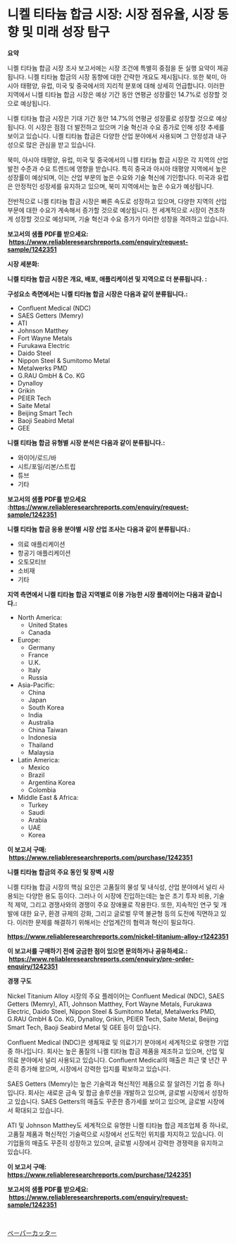 <p><h1>니켈 티타늄 합금 시장: 시장 점유율, 시장 동향 및 미래 성장 탐구</h1></p><p><strong>요약</strong></p>
<p><p>니켈 티타늄 합금 시장 조사 보고서에는 시장 조건에 특별히 중점을 둔 실행 요약이 제공됩니다. 니켈 티타늄 합금의 시장 동향에 대한 간략한 개요도 제시됩니다. 또한 북미, 아시아 태평양, 유럽, 미국 및 중국에서의 지리적 분포에 대해 상세히 언급합니다. 이러한 지역에서 니켈 티타늄 합금 시장은 예상 기간 동안 연평균 성장률인 14.7%로 성장할 것으로 예상됩니다.</p><p>니켈 티타늄 합금 시장은 기대 기간 동안 14.7%의 연평균 성장률로 성장할 것으로 예상됩니다. 이 시장은 점점 더 발전하고 있으며 기술 혁신과 수요 증가로 인해 성장 추세를 보이고 있습니다. 니켈 티타늄 합금은 다양한 산업 분야에서 사용되며 그 안정성과 내구성으로 많은 관심을 받고 있습니다.</p><p>북미, 아시아 태평양, 유럽, 미국 및 중국에서의 니켈 티타늄 합금 시장은 각 지역의 산업 발전 수준과 수요 트렌드에 영향을 받습니다. 특히 중국과 아시아 태평양 지역에서 높은 성장률이 예상되며, 이는 산업 부문의 높은 수요와 기술 혁신에 기인합니다. 미국과 유럽은 안정적인 성장세를 유지하고 있으며, 북미 지역에서는 높은 수요가 예상됩니다.</p><p>전반적으로 니켈 티타늄 합금 시장은 빠른 속도로 성장하고 있으며, 다양한 지역의 산업 부문에 대한 수요가 계속해서 증가할 것으로 예상됩니다. 전 세계적으로 시장이 견조하게 성장할 것으로 예상되며, 기술 혁신과 수요 증가가 이러한 성장을 격려하고 있습니다.</p></p>
<p><strong>보고서의 샘플 PDF를 받으세요: &nbsp;<a href="https://www.reliableresearchreports.com/enquiry/request-sample/1242351">https://www.reliableresearchreports.com/enquiry/request-sample/1242351</a></strong></p>
<p><strong>시장 세분화:</strong></p>
<p><strong> 니켈 티타늄 합금 시장은 개요, 배포, 애플리케이션 및 지역으로 더 분류됩니다. :</strong></p>
<p><strong>구성요소 측면에서는 니켈 티타늄 합금 시장은 다음과 같이 분류됩니다.:</strong></p>
<p><ul><li>Confluent Medical (NDC)</li><li>SAES Getters (Memry)</li><li>ATI</li><li>Johnson Matthey</li><li>Fort Wayne Metals</li><li>Furukawa Electric</li><li>Daido Steel</li><li>Nippon Steel & Sumitomo Metal</li><li>Metalwerks PMD</li><li>G.RAU GmbH & Co. KG</li><li>Dynalloy</li><li>Grikin</li><li>PEIER Tech</li><li>Saite Metal</li><li>Beijing Smart Tech</li><li>Baoji Seabird Metal</li><li>GEE</li></ul></p>
<p><strong> 니켈 티타늄 합금 유형별 시장 분석은 다음과 같이 분류됩니다.:</strong></p>
<p><ul><li>와이어/로드/바</li><li>시트/포일/리본/스트립</li><li>튜브</li><li>기타</li></ul></p>
<p><strong>보고서의 샘플 PDF를 받으세요 :<a href="https://www.reliableresearchreports.com/enquiry/request-sample/1242351">https://www.reliableresearchreports.com/enquiry/request-sample/1242351</a></strong></p>
<p><strong> 니켈 티타늄 합금 응용 분야별 시장 산업 조사는 다음과 같이 분류됩니다.:</strong></p>
<p><ul><li>의료 애플리케이션</li><li>항공기 애플리케이션</li><li>오토모티브</li><li>소비재</li><li>기타</li></ul></p>
<p><strong>지역 측면에서 니켈 티타늄 합금 지역별로 이용 가능한 시장 플레이어는 다음과 같습니다.:</strong></p>
<p><ul>
    <li>
        North America:
        <ul>
            <li>United States</li>
            <li>Canada</li>
        </ul>
    </li>
    <li>
        Europe:
        <ul>
            <li>Germany</li>
            <li>France</li>
            <li>U.K.</li>
            <li>Italy</li>
            <li>Russia</li>
        </ul>
    </li>
    <li>
        Asia-Pacific:
        <ul>
            <li>China</li>
            <li>Japan</li>
            <li>South Korea</li>
            <li>India</li>
            <li>Australia</li>
            <li>China Taiwan</li>
            <li>Indonesia</li>
            <li>Thailand</li>
            <li>Malaysia</li>
        </ul>
    </li>
    <li>
        Latin America:
        <ul>
            <li>Mexico</li>
            <li>Brazil</li>
            <li>Argentina Korea</li>
            <li>Colombia</li>
        </ul>
    </li>
    <li>
        Middle East & Africa:
        <ul>
            <li>Turkey</li>
            <li>Saudi</li>
            <li>Arabia</li>
            <li>UAE</li>
            <li>Korea</li>
        </ul>
    </li>
    </ul></p>
<p><strong>이 보고서 구매: &nbsp;<a href="https://www.reliableresearchreports.com/purchase/1242351">https://www.reliableresearchreports.com/purchase/1242351</a></strong></p>
<p><strong>니켈 티타늄 합금의 주요 동인 및 장벽 시장</strong></p>
<p><p>니켈 티타늄 합금 시장의 핵심 요인은 고품질의 물성 및 내식성, 산업 분야에서 널리 사용되는 다양한 용도 등이다. 그러나 이 시장에 진입하는데는 높은 초기 투자 비용, 기술적 제약, 그리고 경쟁사와의 경쟁이 주요 장애물로 작용한다. 또한, 지속적인 연구 및 개발에 대한 요구, 환경 규제의 강화, 그리고 글로벌 무역 불균형 등의 도전에 직면하고 있다. 이러한 문제를 해결하기 위해서는 산업계간의 협력과 혁신이 필요하다.</p></p>
<p><strong><a href="https://www.reliableresearchreports.com/nickel-titanium-alloy-r1242351">https://www.reliableresearchreports.com/nickel-titanium-alloy-r1242351</a></strong></p>
<p><strong>이 보고서를 구매하기 전에 궁금한 점이 있으면 문의하거나 공유하세요.: &nbsp;<a href="https://www.reliableresearchreports.com/enquiry/pre-order-enquiry/1242351">https://www.reliableresearchreports.com/enquiry/pre-order-enquiry/1242351</a></strong></p>
<p><strong>경쟁 구도</strong></p>
<p><p>Nickel Titanium Alloy 시장의 주요 플레이어는 Confluent Medical (NDC), SAES Getters (Memry), ATI, Johnson Matthey, Fort Wayne Metals, Furukawa Electric, Daido Steel, Nippon Steel & Sumitomo Metal, Metalwerks PMD, G.RAU GmbH & Co. KG, Dynalloy, Grikin, PEIER Tech, Saite Metal, Beijing Smart Tech, Baoji Seabird Metal 및 GEE 등이 있습니다.</p><p>Confluent Medical (NDC)은 생체재료 및 의료기기 분야에서 세계적으로 유명한 기업 중 하나입니다. 회사는 높은 품질의 니켈 티타늄 합금 제품을 제조하고 있으며, 산업 및 의료 분야에서 널리 사용되고 있습니다. Confluent Medical의 매출은 최근 몇 년간 꾸준히 증가해 왔으며, 시장에서 강력한 입지를 확보하고 있습니다.</p><p>SAES Getters (Memry)는 높은 기술력과 혁신적인 제품으로 잘 알려진 기업 중 하나입니다. 회사는 새로운 금속 및 합금 솔루션을 개발하고 있으며, 글로벌 시장에서 성장하고 있습니다. SAES Getters의 매출도 꾸준한 증가세를 보이고 있으며, 글로벌 시장에서 확대되고 있습니다.</p><p>ATI 및 Johnson Matthey도 세계적으로 유명한 니켈 티타늄 합금 제조업체 중 하나로, 고품질 제품과 혁신적인 기술력으로 시장에서 선도적인 위치를 차지하고 있습니다. 이 기업들의 매출도 꾸준히 성장하고 있으며, 글로벌 시장에서 강력한 경쟁력을 유지하고 있습니다.</p></p>
<p><strong>이 보고서 구매: &nbsp; <a href="https://www.reliableresearchreports.com/purchase/1242351">https://www.reliableresearchreports.com/purchase/1242351</a></strong></p>
<p><strong>보고서의 샘플 PDF를 받으세요: &nbsp;<a href="https://www.reliableresearchreports.com/enquiry/request-sample/1242351">https://www.reliableresearchreports.com/enquiry/request-sample/1242351</a></strong><strong></strong></p>
<p>&nbsp;</p>
<p><p><a href="https://github.com/nemesis2824/Market-Research-Report-List-1/blob/main/445653828085.md">ペーパーカッター</a></p></p>